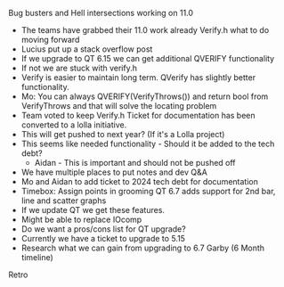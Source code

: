 Bug busters and Hell intersections working on 11.0
- The teams have grabbed their 11.0 work already
Verify.h what to do moving forward
- Lucius put up a stack overflow post
- If we upgrade to QT 6.15 we can get additional QVERIFY functionality
- If not we are stuck with verify.h
- Verify is easier to maintain long term. QVerify has slightly better functionality.
- Mo: You can always QVERIFY(VerifyThrows()) and return bool from VerifyThrows and that will solve the locating problem
- Team voted to keep Verify.h
Ticket for documentation has been converted to a lolla initiative.
- This will get pushed to next year? (If it's a Lolla project)
- This seems like needed functionality - Should it be added to the tech debt?
	- Aidan - This is important and should not be pushed off
- We have multiple places to put notes and dev Q&A 
- Mo and Aidan to add ticket to 2024 tech debt for documentation
- Timebox: Assign points in grooming
QT 6.7 adds support for 2nd bar, line and scatter graphs
- If we update QT we get these features.
- Might be able to replace IOcomp
- Do we want a pros/cons list for QT upgrade?
- Currently we have a ticket to upgrade to 5.15
- Research what we can gain from upgrading to 6.7 Garby (6 Month timeline)

Retro





